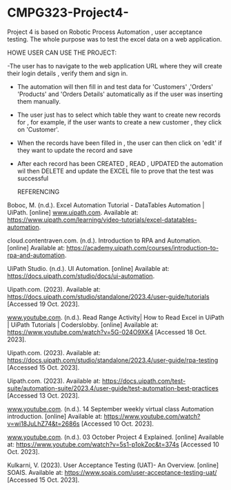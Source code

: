 # CMPG323-Project4-

Project 4 is based on Robotic Process Automation , user acceptance testing. The whole purpose was to test the excel data on a web application.

HOWE USER CAN USE THE PROJECT:

-The user has to navigate to the web application URL where they will create their login details , verify them and sign in.
- The automation will then fill in and test data for 'Customers' ,'Orders' 'Products' and 'Orders Details' automatically as if the user was inserting them manually.
- The user just has to select which table they want to create new records for , for example, if the user wants to create a new customer , they click on 'Customer'.
- When the records have been filled in , the user can then click on 'edit' if they want to update the record and save
- After each record has been CREATED , READ , UPDATED the automation wil then DELETE and update the EXCEL file to prove that the test was successful

  REFERENCING

Boboc, M. (n.d.). Excel Automation Tutorial - DataTables Automation | UiPath. [online] www.uipath.com. Available at: https://www.uipath.com/learning/video-tutorials/excel-datatables-automation.

cloud.contentraven.com. (n.d.). Introduction to RPA and Automation. [online] Available at: https://academy.uipath.com/courses/introduction-to-rpa-and-automation.

UiPath Studio. (n.d.). UI Automation. [online] Available at: https://docs.uipath.com/studio/docs/ui-automation.

Uipath.com. (2023). Available at: https://docs.uipath.com/studio/standalone/2023.4/user-guide/tutorials [Accessed 19 Oct. 2023].

‌www.youtube.com. (n.d.). Read Range Activity| How to Read Excel in UiPath | UiPath Tutorials | Coderslobby. [online] Available at: https://www.youtube.com/watch?v=5G-024O9XK4 [Accessed 18 Oct. 2023].

‌Uipath.com. (2023). Available at: https://docs.uipath.com/studio/standalone/2023.4/user-guide/rpa-testing [Accessed 15 Oct. 2023].

Uipath.com. (2023). Available at: https://docs.uipath.com/test-suite/automation-suite/2023.4/user-guide/test-automation-best-practices [Accessed 13 Oct. 2023].

www.youtube.com. (n.d.). 14 September weekly virtual class Automation introduction. [online] Available at: https://www.youtube.com/watch?v=wi18JuLhZ74&t=2686s [Accessed 10 Oct. 2023].

www.youtube.com. (n.d.). 03 October Project 4 Explained. [online] Available at: https://www.youtube.com/watch?v=5s1-p1okZoc&t=374s [Accessed 10 Oct. 2023].

Kulkarni, V. (2023). User Acceptance Testing (UAT)- An Overview. [online] SOAIS. Available at: https://www.soais.com/user-acceptance-testing-uat/ [Accessed 15 Oct. 2023].

‌

‌

‌
